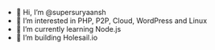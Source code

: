 - 👋 Hi, I’m @supersuryaansh
- 👀 I’m interested in PHP, P2P, Cloud, WordPress and Linux
- 🌱 I’m currently learning Node.js
- 💞️ I’m building Holesail.io

<!---
supersu738/supersu738 is a ✨ special ✨ repository because its `README.md` (this file) appears on your GitHub profile.
You can click the Preview link to take a look at your changes.
--->

